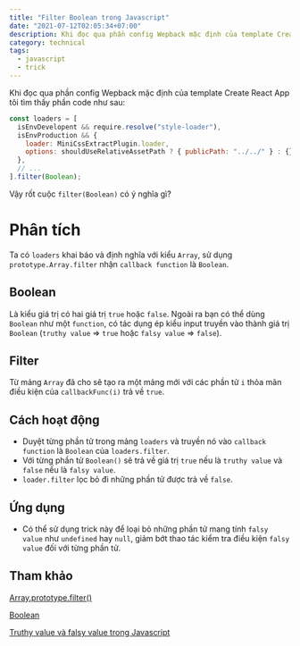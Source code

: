 ```yaml
---
title: "Filter Boolean trong Javascript"
date: "2021-07-12T02:05:34+07:00"
description: Khi đọc qua phần config Wepback mặc định của template Create React App tôi tìm thấy phần code lạ
category: technical
tags:
  - javascript
  - trick
---
```


Khi đọc qua phần config Wepback mặc định của template Create React App tôi tìm thấy phần code như sau:

```javascript
const loaders = [
  isEnvDevelopent && require.resolve("style-loader"),
  isEnvProduction && {
    loader: MiniCssExtractPlugin.loader,
    options: shouldUseRelativeAssetPath ? { publicPath: "../../" } : {},
  },
  // ...
].filter(Boolean);
```

Vậy rốt cuộc `filter(Boolean)` có ý nghĩa gì?

# Phân tích

Ta có `loaders` khai báo và định nghĩa với kiểu `Array`, sử dụng `prototype.Array.filter` nhận `callback function` là `Boolean`.

## Boolean

Là kiểu giá trị có hai giá trị `true` hoặc `false`. Ngoài ra bạn có thể dùng `Boolean` như một `function`, có tác dụng ép kiểu input truyền vào thành giá trị `Boolean` (`truthy value` => `true` hoặc `falsy value` => `false`).

## Filter

Từ mảng `Array` đã cho sẽ tạo ra một mảng mới với các phần tử `i` thỏa mãn điều kiện của `callbackFunc(i)` trả về `true`.

## Cách hoạt động

- Duyệt từng phần tử trong mảng `loaders` và truyền nó vào `callback function` là `Boolean` của `loaders.filter`.
- Với từng phần tử `Boolean()` sẽ trả về giá trị `true` nếu là `truthy value` và `false` nếu là `falsy value`.
- `loader.filter` lọc bỏ đi những phần tử được trả về `false`.

## Ứng dụng

- Có thể sử dụng trick này để loại bỏ những phần tử mang tính `falsy value` như `undefined` hay `null`, giảm bớt thao tác kiểm tra điều kiện `falsy value` đối với từng phần tử.

## Tham khảo

[Array.prototype.filter()](https://developer.mozilla.org/en-US/docs/Web/JavaScript/Reference/Global_Objects/Array/filter)

[Boolean](https://developer.mozilla.org/en-US/docs/Web/JavaScript/Reference/Global_Objects/Boolean)

[Truthy value và falsy value trong Javascript](https://thangtmc73.github.io/posts/2021-07-12-truthy-value-falsy-value-trong-javascript/)
